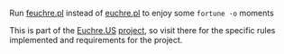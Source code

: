 Run [feuchre.pl](./feuchre.pl) instead of [euchre.pl](./euchre.pl) to enjoy some `fortune -o` moments

This is part of the [Euchre.US](http://www.euchre.us) [project](https://www.github.com/EuchreUS/Euchre-US), so visit there for the specific rules implemented and requirements for the project.